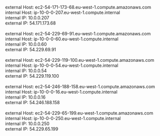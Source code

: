 external Host: ec2-54-171-173-68.eu-west-1.compute.amazonaws.com</br>internal Host: ip-10-0-0-207.eu-west-1.compute.internal</br>internal IP: 10.0.0.207</br>external IP: 54.171.173.68</br></br>external Host: ec2-54-229-69-91.eu-west-1.compute.amazonaws.com</br>internal Host: ip-10-0-0-60.eu-west-1.compute.internal</br>internal IP: 10.0.0.60</br>external IP: 54.229.69.91</br></br>external Host: ec2-54-229-119-100.eu-west-1.compute.amazonaws.com</br>internal Host: ip-10-0-0-54.eu-west-1.compute.internal</br>internal IP: 10.0.0.54</br>external IP: 54.229.119.100</br></br>external Host: ec2-54-246-188-158.eu-west-1.compute.amazonaws.com</br>internal Host: ip-10-0-0-16.eu-west-1.compute.internal</br>internal IP: 10.0.0.16</br>external IP: 54.246.188.158</br></br>external Host: ec2-54-229-65-199.eu-west-1.compute.amazonaws.com</br>internal Host: ip-10-0-0-250.eu-west-1.compute.internal</br>internal IP: 10.0.0.250</br>external IP: 54.229.65.199</br></br></br>